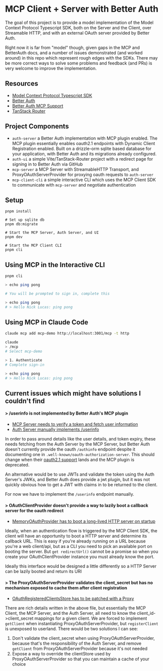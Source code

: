 # MCP Client + Server with Better Auth

The goal of this project is to provide a model implementation of the Model Context Protocol Typescript SDK, both on the Server and the Client, over Streamable HTTP, and with an external OAuth server provided by Better Auth.

Right now it is far from "model" though, given gaps in the MCP and BetterAuth docs, and a number of issues demonstrated (and worked around) in this repo which represent rough edges with the SDKs. There may be more correct ways to solve some problems and feedback (and PRs) is very welcome to improve the implementation.

## Resources

* [Model Context Protocol Typescript SDK](https://github.com/modelcontextprotocol/typescript-sdk)
* [Better Auth](https://www.better-auth.com/)
* [Better Auth MCP Support](https://www.better-auth.com/docs/plugins/mcp)
* [TanStack Router](https://tanstack.com/router/latest)

## Project Components

* `auth-server` a Better Auth implementation with MCP plugin enabled. The MCP plugin essentially enables oauth2.1 endpoints with Dynamic Client Registration enabled. Built on a drizzle-orm sqlite based database for your application, with Better Auth and its migrations already configured.
* `auth-ui` a simple Vite/TanStack-Router project with a redirect page for signing in to Better Auth via GitHub
* `mcp-server` a MCP Server with StreamableHTTP Transport, and ProxyOAuthServerProvider for proxying oauth requests to `auth-server`
* `mcp-client-cli` a simple interactive CLI which uses the MCP Client SDK to communicate with `mcp-server` and negotiate authentication

## Setup

```
pnpm install

# Set up sqlite db
pnpm db:migrate

# Start the MCP Server, Auth Server, and UI
pnpm dev

# Start the MCP Client CLI
pnpm cli
```

## Using MCP in the Interactive CLI

```sh
pnpm cli

> echo ping pong

# You will be prompted to sign in, complete this

> echo ping pong
# > Hello Nick Lucas: ping pong
```

## Using MCP in Claude Code

```sh
claude mcp add mcp-demo http://localhost:3001/mcp -t http

claude
> /mcp
# Select mcp-demo

> 1. Authenticate
# Complete sign-in

> echo ping pong
# > Hello Nick Lucas: ping pong
```

## Current issues which might have solutions I couldn't find

#### > /userinfo is not implemented by Better Auth's MCP plugin

* [MCP Server needs to verify a token and fetch user information](https://github.com/Nick-Lucas/mcp-server-client-betterauth/blob/main/apps/mcp-server/src/oauth.ts#L48)
* [Auth Server manually implements /userinfo](https://github.com/Nick-Lucas/mcp-server-client-betterauth/blob/main/apps/auth-server/src/index.ts#L47)

In order to pass around details like the user details, and token expiry, these needs fetching from the Auth Server by the MCP Server, but Better Auth doesn't currently provide the oauth `/authinfo` endpoint despite it documenting one in `.well-known/oauth-authorization-server`. This should change when their [oauth2.1 support](https://github.com/better-auth/better-auth/pull/4163) lands and the MCP plugin is deprecated.

An alternative would be to use JWTs and validate the token using the Auth Server's JWKs, and Better Auth does provide a jwt plugin, but it was not quickly obvious how to get a JWT with claims in to be returned to the client.

For now we have to implement the `/userinfo` endpoint manually.

#### > OAuthClientProvider doesn't provide a way to lazily boot a callback server for the oauth redirect

* [MemoryOAuthProvider has to boot a long-lived HTTP server on startup](https://github.com/Nick-Lucas/mcp-server-client-betterauth/blob/main/apps/mcp-client-cli/src/MemoryOAuthProvider.ts#L39)

Ideally, when an authentication flow is triggered by the MCP Client SDK, the client will have an opportunity to boot a HTTP server and determine its callback URL. This is easy if you're already running on a URL because you're a web client/api, but as a CLI you need to pick an available port on booting the server. But `get redirectUrl()` cannot be a promise so when you create your OAuthClientProvider instance you must already know the port.

Ideally this interface would be designed a little differently so a HTTP Server can be lazily booted and return its URI

#### > The ProxyOAuthServerProvider validates the client_secret but has no mechanism exposed to cache them after client registration

* [OAuthRegisteredClientsStore has to be patched with a Proxy](https://github.com/Nick-Lucas/mcp-server-client-betterauth/blob/main/apps/mcp-server/src/clients-store-patch.ts#L1)

There are rich details written in the above file, but essentially the MCP Client, the MCP Server, and the Auth Server, all need to know the client_id->client_secret mappings for a given client. We are forced to implement `getClient` when instantiating ProxyOAuthServerProvider, but `registerClient` is unexposed to userland. There would be two solutions I can see:

1. Don't validate the client_secret when using ProxyOAuthServerProvider, because that's the responsibility of the Auth Server, and remove `getClient` from ProxyOAuthServerProvider because it's not needed
2. Expose a way to override the clientStore used by ProxyOAuthServerProvider so that you can maintain a cache of your choice
